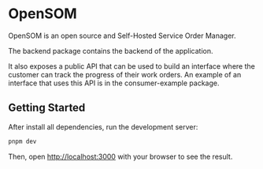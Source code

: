 # OpenSOM

OpenSOM is an open source and Self-Hosted Service Order Manager.

The backend package contains the backend of the application.

It also exposes a public API that can be used to build an interface where the customer can track the progress of their work orders. An example of an interface that uses this API is in the consumer-example package.

## Getting Started

After install all dependencies, run the development server:

```bash
pnpm dev
```

Then, open [http://localhost:3000](http://localhost:3000) with your browser to see the result.
